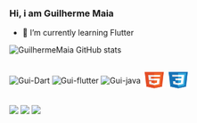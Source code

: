 ### Hi, i am Guilherme Maia

- 🌱 I’m currently learning Flutter

![GuilhermeMaia GitHub stats](https://github-readme-stats.vercel.app/api?username=GuilhermeMaiaa&show_icons=true&theme=dracula)

  </div>
<div style="display: inline_block"><br>
  <img align="center" alt="Gui-Dart" height="30" width="40" src="https://cdn.jsdelivr.net/gh/devicons/devicon/icons/dart/dart-plain-wordmark.svg"> 
  <img align="center" alt="Gui-flutter" height="30" width="40" src="ttps://cdn.jsdelivr.net/gh/devicons/devicon/icons/flutter/flutter-original.svg">
   <img align="center" alt="Gui-java" height="30" width="40" src="https://cdn.jsdelivr.net/gh/devicons/devicon/icons/javascript/javascript-original.svg">
  <img align="center" alt="Rafa-HTML" height="30" width="40" src="https://raw.githubusercontent.com/devicons/devicon/master/icons/html5/html5-original.svg">
  <img align="center" alt="Rafa-CSS" height="30" width="40" src="https://raw.githubusercontent.com/devicons/devicon/master/icons/css3/css3-original.svg">
  
</div>

##

<div> 
  
 <a href="https://wa.me/5511955522895?text=Olá%20Guilherme%20Maia!" target="_blank"><img src="https://img.shields.io/badge/WhatsApp-25D366?style=for-the-badge&logo=whatsapp&logoColor=white" target="_blank"></a> 
  <a href = "mailto:guilhermemaia4578@gmail.com"><img src="https://img.shields.io/badge/Gmail-D14836?style=for-the-badge&logo=gmail&logoColor=white" target="_blank"></a>
  <a href="https://www.linkedin.com/in/guilherme-maia-988777253/" target="_blank"><img src="https://img.shields.io/badge/-LinkedIn-%230077B5?style=for-the-badge&logo=linkedin&logoColor=white" target="_blank"></a> 
  
  
</div>

